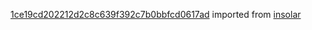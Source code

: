 [1ce19cd202212d2c8c639f392c7b0bbfcd0617ad](https://github.com/insolar/insolar/commit/1ce19cd202212d2c8c639f392c7b0bbfcd0617ad) imported from [insolar](https://github.com/insolar/insolar)

